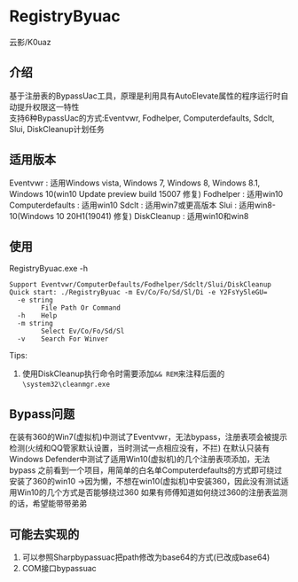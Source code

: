 # RegistryByuac
云影/K0uaz

## 介绍
基于注册表的BypassUac工具，原理是利用具有AutoElevate属性的程序运行时自动提升权限这一特性  
支持6种BypassUac的方式:Eventvwr, Fodhelper, Computerdefaults, Sdclt, Slui, DiskCleanup计划任务

## 适用版本
Eventvwr : 适用Windows vista, Windows 7, Windows 8, Windows 8.1, Windows 10(win10 Update preview build 15007 修复)
Fodhelper : 适用win10
Computerdefaults : 适用win10 
Sdclt : 适用win7或更高版本
Slui : 适用win8-10(Windows 10 20H1(19041) 修复)
DiskCleanup : 适用win10和win8

## 使用
RegistryByuac.exe -h
```
Support Eventvwr/ComputerDefaults/Fodhelper/Sdclt/Slui/DiskCleanup
Quick start: ./RegistryByuac -m Ev/Co/Fo/Sd/Sl/Di -e Y2FsYy5leGU=
  -e string
        File Path Or Command
  -h    Help
  -m string
        Select Ev/Co/Fo/Sd/Sl
  -v    Search For Winver
```
Tips:  
1. 使用DiskCleanup执行命令时需要添加`&& REM`来注释后面的`\system32\cleanmgr.exe`

## Bypass问题
在装有360的Win7(虚拟机)中测试了Eventvwr，无法bypass，注册表项会被提示检测(火绒和QQ管家默认设置，当时测试一点相应没有，不拦)
在默认只装有Windows Defender中测试了适用Win10(虚拟机)的几个注册表项添加，无法bypass
之前看到一个项目，用简单的白名单Computerdefaults的方式即可绕过安装了360的win10 
→因为懒，不想在win10(虚拟机)中安装360，因此没有测试适用Win10的几个方式是否能够绕过360
如果有师傅知道如何绕过360的注册表监测的话，希望能带带弟弟

## 可能去实现的
1. 可以参照Sharpbypassuac把path修改为base64的方式(已改成base64)
2. COM接口bypassuac